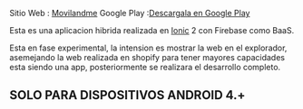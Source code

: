 Sitio Web : [Movilandme](https://movilandme.es/)
Google Play :[Descargala en Google Play](https://play.google.com/store/apps/details?id=es.movilandme)

Esta es una aplicacion hibrida realizada en [Ionic](https://ionicframework.com/) 2 con Firebase como BaaS.

Esta en fase experimental, la intension es mostrar la web en el explorador, asemejando la web realizada en shopify para tener mayores capacidades esta siendo una app, posteriormente se realizara el desarrollo completo.

## SOLO PARA DISPOSITIVOS ANDROID 4.+
